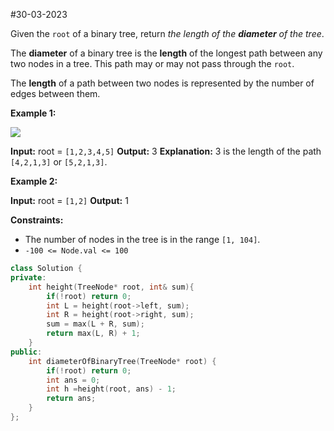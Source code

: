 #30-03-2023 

Given the `root` of a binary tree, return _the length of the **diameter** of the tree_.

The **diameter** of a binary tree is the **length** of the longest path between any two nodes in a tree. This path may or may not pass through the `root`.

The **length** of a path between two nodes is represented by the number of edges between them.

**Example 1:**

![](https://assets.leetcode.com/uploads/2021/03/06/diamtree.jpg)

**Input:** root = `[1,2,3,4,5]`
**Output:** 3
**Explanation:** 3 is the length of the path `[4,2,1,3]` or `[5,2,1,3]`.

**Example 2:**

**Input:** root = `[1,2]`
**Output:** 1

**Constraints:**

-   The number of nodes in the tree is in the range `[1, 104]`.
-   `-100 <= Node.val <= 100`

```cpp
class Solution {
private: 
    int height(TreeNode* root, int& sum){
        if(!root) return 0;
        int L = height(root->left, sum);
        int R = height(root->right, sum);
        sum = max(L + R, sum);
        return max(L, R) + 1;
    }
public:
    int diameterOfBinaryTree(TreeNode* root) {
        if(!root) return 0;
        int ans = 0;
        int h =height(root, ans) - 1;
        return ans;
    }
};
```
